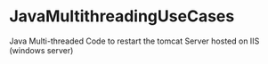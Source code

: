 # JavaMultithreadingUseCases
Java Multi-threaded Code to restart the tomcat Server hosted on IIS (windows server)
